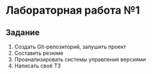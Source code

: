 # Лабораторная работа №1

## Задание

1. Создать Git-репозиторий, запушить проект
2. Составить резюме
3. Проанализировать системы управления версиями
4. Написать своё ТЗ